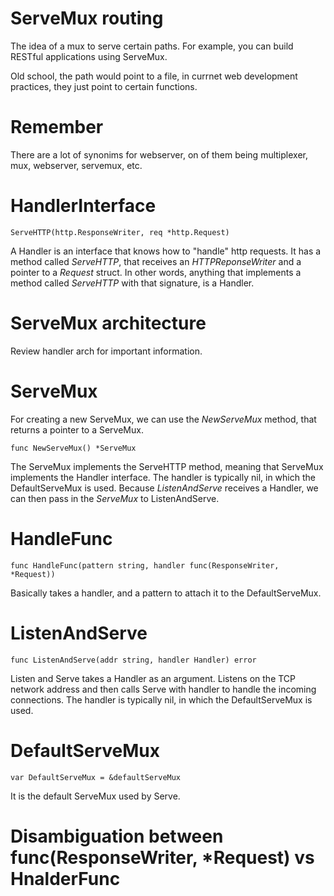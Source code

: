ServeMux routing
======================

The idea of a mux to serve certain paths. For example, you can build RESTful applications
using ServeMux.

Old school, the path would point to a file, in currnet web
development practices, they just point to certain functions.

Remember
========

There are a lot of synonims for webserver, on of them being multiplexer, mux, webserver, servemux, etc.


HandlerInterface
===================

```
ServeHTTP(http.ResponseWriter, req *http.Request)
```

A Handler is an interface that knows how to "handle" http requests. 
It has a method called *ServeHTTP*, that receives an *HTTPReponseWriter* and a pointer to a *Request* struct.
In other words, anything that implements a method called *ServeHTTP* with that signature, is a Handler.


ServeMux architecture
=====================

Review handler arch for important information.


ServeMux
==============
For creating a new ServeMux, we can use the *NewServeMux* method, that returns a pointer to a ServeMux.
```
func NewServeMux() *ServeMux
```
The ServeMux implements the ServeHTTP method, meaning that ServeMux implements the Handler interface.
The handler is typically nil, in which the DefaultServeMux is used.
Because *ListenAndServe* receives a Handler, we can then pass in the *ServeMux* to ListenAndServe.


HandleFunc
==================

```
func HandleFunc(pattern string, handler func(ResponseWriter, *Request))
```

Basically takes a handler, and a pattern to attach it to the DefaultServeMux.


ListenAndServe
====================

```
func ListenAndServe(addr string, handler Handler) error
```

Listen and Serve takes a Handler as an argument.
Listens on the TCP network address and then calls Serve with handler to handle the incoming connections.
The handler is typically nil, in which the DefaultServeMux is used.


DefaultServeMux
================

```
var DefaultServeMux = &defaultServeMux
```

It is the default ServeMux used by Serve.


Disambiguation between func(ResponseWriter, *Request) vs HnalderFunc
======================================================================
